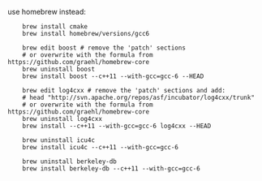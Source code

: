 use homebrew instead:

        brew install cmake
        brew install homebrew/versions/gcc6

        brew edit boost # remove the 'patch' sections
        # or overwrite with the formula from https://github.com/graehl/homebrew-core
        brew uninstall boost
        brew install boost --c++11 --with-gcc=gcc-6 --HEAD

        brew edit log4cxx # remove the 'patch' sections and add:
        # head "http://svn.apache.org/repos/asf/incubator/log4cxx/trunk"
        # or overwrite with the formula from https://github.com/graehl/homebrew-core
        brew uninstall log4cxx
        brew install --c++11 --with-gcc=gcc-6 log4cxx --HEAD

        brew uninstall icu4c
        brew install icu4c --c++11 --with-gcc=gcc-6

        brew uninstall berkeley-db
        brew install berkeley-db --c++11 --with-gcc=gcc-6
